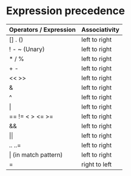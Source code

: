 # Expression precedence

| Operators / Expression     | Associativity |
|----------------------------|---------------|
| [] . ()                    | left to right |
| ! - ~ (Unary)              | left to right |
| * / %                      | left to right |
| + -                        | left to right |
| << >>                      | left to right |
| &                          | left to right |
| ^                          | left to right |
| \|                         | left to right |
| == != < > <= >=            | left to right |
| &&                         | left to right |
| \|\|                       | left to right |
| .. ..=                     | left to right |
| \| (in match pattern)      | left to right |
| =                          | right to left |

